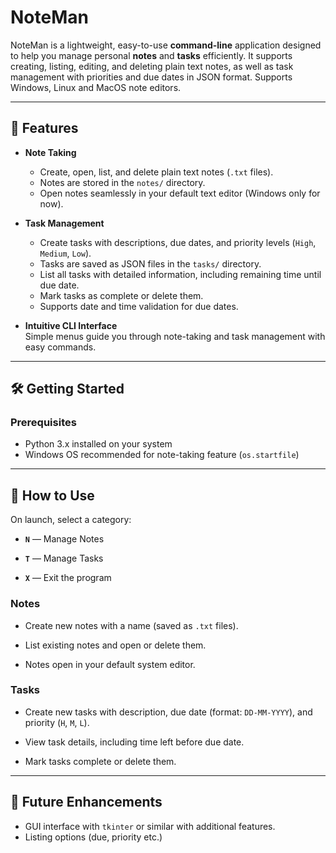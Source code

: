 # NoteMan

NoteMan is a lightweight, easy-to-use **command-line** application designed to help you manage personal **notes** and **tasks** efficiently. It supports creating, listing, editing, and deleting plain text notes, as well as task management with priorities and due dates in JSON format. Supports Windows, Linux and MacOS note editors.

---

## 🚀 Features

- **Note Taking**
    
    - Create, open, list, and delete plain text notes (`.txt` files).
    - Notes are stored in the `notes/` directory.
    - Open notes seamlessly in your default text editor (Windows only for now).
    
- **Task Management**
    
    - Create tasks with descriptions, due dates, and priority levels (`High`, `Medium`, `Low`).
    - Tasks are saved as JSON files in the `tasks/` directory.
    - List all tasks with detailed information, including remaining time until due date.
    - Mark tasks as complete or delete them.
    - Supports date and time validation for due dates.
    
- **Intuitive CLI Interface**  
    Simple menus guide you through note-taking and task management with easy commands.
    

---

## 🛠️ Getting Started

### Prerequisites

- Python 3.x installed on your system
- Windows OS recommended for note-taking feature (`os.startfile`)

---

## 🎯 How to Use

On launch, select a category:

- **`N`** — Manage Notes
    
- **`T`** — Manage Tasks
    
- **`X`** — Exit the program

### Notes

- Create new notes with a name (saved as `.txt` files).
    
- List existing notes and open or delete them.
    
- Notes open in your default system editor.

### Tasks

- Create new tasks with description, due date (format: `DD-MM-YYYY`), and priority (`H`, `M`, `L`).
    
- View task details, including time left before due date.
    
- Mark tasks complete or delete them.

---

## 🔮 Future Enhancements

- GUI interface with `tkinter` or similar with additional features.
- Listing options (due, priority etc.)
